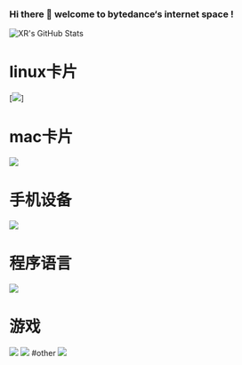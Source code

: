### Hi there 👋 welcome to bytedance‘s internet space !
![XR's GitHub Stats](https://github-readme-stats.vercel.app/api?username=wjl110&show_icons=true&count_private=true&hide=prs&theme=default_repocard)
# linux卡片
[![](https://img.shields.io/badge/OS-kali%20Linux-33aadd?style=flat-square&logo=arch-linux&logoColor=ffffff)]

# mac卡片
[![](https://img.shields.io/badge/macOS-Hackintosh-292e33?style=flat-square&logo=apple&logoColor=ffffff)](https://www.tonymacx86.com/)

# 手机设备
[![](https://img.shields.io/badge/iPhone-11-pro?style=flat-square&logo=apple&logoColor=ffffff)](https://www.apple.com/)

# 程序语言
[![](https://img.shields.io/badge/-Python-007396?style=flat-square&logo=python&logoColor=ffffff)](https://reactjs.org/)

# 游戏
![](https://img.shields.io/badge/-Nintendo%20Switch-e60012?style=flat-square&logo=nintendo%20switch&logoColor=ffffff)
[![](https://img.shields.io/badge/Steam-171a21?style=flat-square&logo=steam&logoColor=ffffff)](https://steamcommunity.com/id/antzuhl)
#other
![](https://visitor-badge.glitch.me/badge?page_id=wjl110)


<!--
**wjl110/wjl110** is a ✨ _special_ ✨ repository because its `README.md` (this file) appears on your GitHub profile.

Here are some ideas to get you started:

- 🔭 I’m currently working on ...
- 🌱 I’m currently learning ...
- 👯 I’m looking to collaborate on ...
- 🤔 I’m looking for help with ...
- 💬 Ask me about ...
- 📫 How to reach me: ...
- 😄 Pronouns: ...
- ⚡ Fun fact: ...
-->
